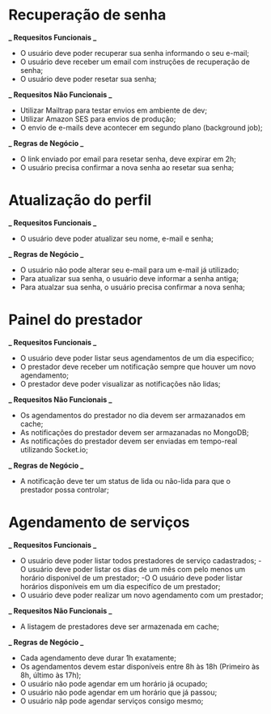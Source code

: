 # Recuperação de senha

**_ Requesitos Funcionais _**

- O usuário deve poder recuperar sua senha informando o seu e-mail;
- O usuário deve receber um email com instruções de recuperação de senha;
- O usuário deve poder resetar sua senha;

**_ Requesitos Não Funcionais _**

- Utilizar Mailtrap para testar envios em ambiente de dev;
- Utilizar Amazon SES para envios de produção;
- O envio de e-mails deve acontecer em segundo plano (background job);

**_ Regras de Negócio _**

- O link enviado por email para resetar senha, deve expirar em 2h;
- O usuário precisa confirmar a nova senha ao resetar sua senha;

# Atualização do perfil

**_ Requesitos Funcionais _**

- O usuário deve poder atualizar seu nome, e-mail e senha;

**_ Regras de Negócio _**

- O usuário não pode alterar seu e-mail para um e-mail já utilizado;
- Para atualizar sua senha, o usuário deve informar a senha antiga;
- Para atualzar sua senha, o usuário precisa confirmar a nova senha;

# Painel do prestador

**_ Requesitos Funcionais _**

- O usuário deve poder listar seus agendamentos de um dia especifico;
- O prestador deve receber um notificação sempre que houver um novo agendamento;
- O prestador deve poder visualizar as notificações não lidas;

**_ Requesitos Não Funcionais _**

- Os agendamentos do prestador no dia devem ser armazanados em cache;
- As notificações do prestador devem ser armazanadas no MongoDB;
- As notificações do prestador devem ser enviadas em tempo-real utilizando Socket.io;

**_ Regras de Negócio _**

- A notificação deve ter um status de lida ou não-lida para que o prestador possa controlar;

# Agendamento de serviços

**_ Requesitos Funcionais _**

- O usuário deve poder listar todos prestadores de serviço cadastrados;
  -O usuário deve poder listar os dias de um mês com pelo menos um horário disponível de um prestador;
  -O O usuário deve poder listar horários disponíveis em um dia especifíco de um prestador;
- O usuário deve poder realizar um novo agendamento com um prestador;

**_ Requesitos Não Funcionais _**

- A listagem de prestadores deve ser armazenada em cache;

**_ Regras de Negócio _**

- Cada agendamento deve durar 1h exatamente;
- Os agendamentos devem estar disponíveis entre 8h às 18h (Primeiro às 8h, último às 17h);
- O usuário não pode agendar em um horário já ocupado;
- O usuário não pode agendar em um horário que já passou;
- O usuário nãp pode agendar serviços consigo mesmo;
